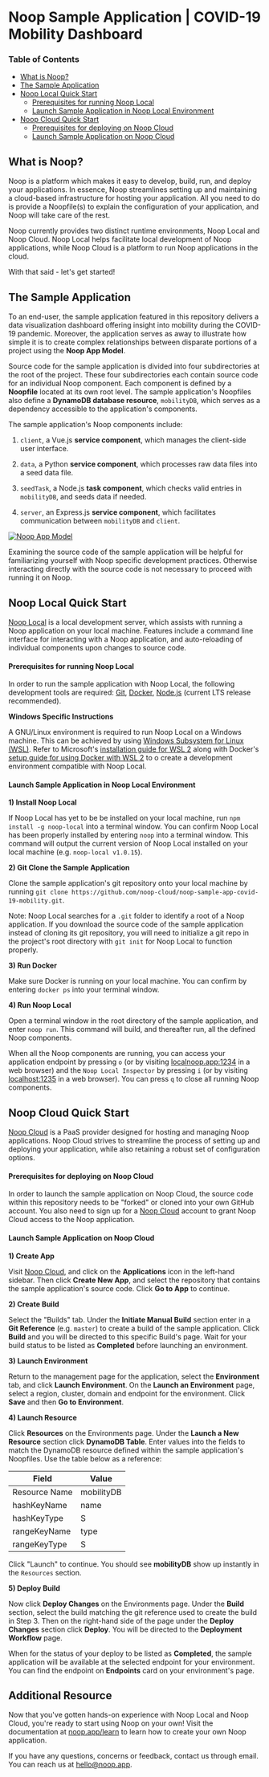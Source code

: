 # Noop Sample Application | COVID-19 Mobility Dashboard

### Table of Contents

- [What is Noop?](#what-is-noop)
- [The Sample Application](#the-sample-application)
- [Noop Local Quick Start](#noop-local-quick-start)
  - [Prerequisites for running Noop Local](#prerequisites-for-running-noop-local)
  - [Launch Sample Application in Noop Local Environment](#launch-sample-application-in-noop-local-environment)
- [Noop Cloud Quick Start](#noop-cloud-quick-start)
  - [Prerequisites for deploying on Noop Cloud](#prerequisites-for-deploying-on-noop-cloud)
  - [Launch Sample Application on Noop Cloud](#launch-sample-application-on-noop-cloud)

## What is Noop?

Noop is a platform which makes it easy to develop, build, run, and deploy your applications. In essence, Noop streamlines setting up and maintaining a cloud-based infrastructure for hosting your application. All you need to do is provide a Noopfile(s) to explain the configuration of your application, and Noop will take care of the rest.

Noop currently provides two distinct runtime environments, Noop Local and Noop Cloud. Noop Local helps facilitate local development of Noop applications, while Noop Cloud is a platform to run Noop applications in the cloud.

With that said - let's get started!

## The Sample Application

To an end-user, the sample application featured in this repository delivers a data visualization dashboard offering insight into mobility during the COVID-19 pandemic. Moreover, the application serves as away to illustrate how simple it is to create complex relationships between disparate portions of a project using the **Noop App Model**.

Source code for the sample application is divided into four subdirectories at the root of the project. These four subdirectories each contain source code for an individual Noop component. Each component is defined by a **Noopfile** located at its own root level. The sample application's Noopfiles also define a **DynamoDB database resource**, `mobilityDB`, which serves as a dependency accessible to the application's components.

The sample application's Noop components include:

1. `client`, a Vue.js **service component**, which manages the client-side user interface.

2. `data`, a Python **service component**, which processes raw data files into a seed data file.

3. `seedTask`, a Node.js **task component**, which checks valid entries in `mobilityDB`, and seeds data if needed.

4. `server`, an Express.js **service component**, which facilitates communication between `mobilityDB` and `client`.

[![Noop App Model](https://www.noop.app/img/docs/quickstart-noop-app-model.png)](https://www.noop.app/img/docs/quickstart-noop-app-model.png)

Examining the source code of the sample application will be helpful for familiarizing yourself with Noop specific development practices. Otherwise interacting directly with the source code is not necessary to proceed with running it on Noop.

## Noop Local Quick Start

[Noop Local](https://github.com/noop-cloud/noop-local) is a local development server, which assists with running a Noop application on your local machine. Features include a command line interface for interacting with a Noop application, and auto-reloading of individual components upon changes to source code.

#### Prerequisites for running Noop Local

In order to run the sample application with Noop Local, the following development tools are required: [Git](https://git-scm.com), [Docker](https://www.docker.com), [Node.js](https://nodejs.org/en/) (current LTS release recommended).

**Windows Specific Instructions**

A GNU/Linux environment is required to run Noop Local on a Windows machine. This can be achieved by using [Windows Subsystem for Linux (WSL)](https://docs.microsoft.com/en-us/windows/wsl/about). Refer to Microsoft's [installation guide for WSL 2](https://docs.microsoft.com/en-us/windows/wsl/install-win10) along with Docker's [setup guide for using Docker with WSL 2](https://docs.docker.com/docker-for-windows/wsl/) to o create a development environment compatible with Noop Local.

#### Launch Sample Application in Noop Local Environment

**1) Install Noop Local**

If Noop Local has yet to be be installed on your local machine, run `npm install -g noop-local` into a terminal window. You can confirm Noop Local has been properly installed by entering `noop` into a terminal window. This command will output the current version of Noop Local installed on your local machine (e.g. `noop-local v1.0.15`).

**2) Git Clone the Sample Application**

Clone the sample application's git repository onto your local machine by running `git clone https://github.com/noop-cloud/noop-sample-app-covid-19-mobility.git`.

Note: Noop Local searches for a `.git` folder to identify a root of a Noop application. If you download the source code of the sample application instead of cloning its git repository, you will need to initialize a git repo in the project's root directory with `git init` for Noop Local to function properly.

**3) Run Docker**

Make sure Docker is running on your local machine. You can confirm by entering `docker ps` into your terminal window.

**4) Run Noop Local**

Open a terminal window in the root directory of the sample application, and enter `noop run`. This command will build, and thereafter run, all the defined Noop components.

When all the Noop components are running, you can access your application endpoint by pressing `o` (or by visiting [localnoop.app:1234](https://localnoop.app:1234) in a web browser) and the `Noop Local Inspector` by pressing `i` (or by visiting [localhost:1235](http://localhost:1235) in a web browser). You can press `q` to close all running Noop components.

## Noop Cloud Quick Start

[Noop Cloud](https://noop.app) is a PaaS provider designed for hosting and managing Noop applications. Noop Cloud strives to streamline the process of setting up and deploying your application, while also retaining a robust set of configuration options.

#### Prerequisites for deploying on Noop Cloud

In order to launch the sample application on Noop Cloud, the source code within this repository needs to be "forked" or cloned into your own GitHub account. You also need to sign up for a [Noop Cloud](https://noop.app/) account to grant Noop Cloud access to the Noop application.

#### Launch Sample Application on Noop Cloud

**1) Create App**

Visit [Noop Cloud](https://noop.app/), and click on the **Applications** icon in the left-hand sidebar. Then click **Create New App**, and select the repository that contains the sample application's source code. Click **Go to App** to continue.

**2) Create Build**

Select the "Builds" tab. Under the **Initiate Manual Build** section enter in a **Git Reference** (e.g. `master`) to create a build of the sample application. Click **Build** and you will be directed to this specific Build's page. Wait for your build status to be listed as **Completed** before launching an environment.

**3) Launch Environment**

Return to the management page for the application, select the **Environment** tab, and click **Launch Environment**. On the **Launch an Environment** page, select a region, cluster, domain and endpoint for the environment. Click **Save** and then **Go to Environment**.

**4) Launch Resource**

Click **Resources** on the Environments page. Under the **Launch a New Resource** section click **DynamoDB Table**. Enter values into the fields to match the DynamoDB resource defined within the sample application's Noopfiles. Use the table below as a reference:

| Field         | Value      |
| ------------- | ---------- |
| Resource Name | mobilityDB |
| hashKeyName   | name       |
| hashKeyType   | S          |
| rangeKeyName  | type       |
| rangeKeyType  | S          |

Click "Launch" to continue. You should see **mobilityDB** show up instantly in the `Resources` section.

**5) Deploy Build**

Now click **Deploy Changes** on the Environments page. Under the **Build** section, select the build matching the git reference used to create the build in Step 3. Then on the right-hand side of the page under the **Deploy Changes** section click **Deploy**. You will be directed to the **Deployment Workflow** page.

When for the status of your deploy to be listed as **Completed**, the sample application will be available at the selected endpoint for your environment. You can find the endpoint on **Endpoints** card on your environment's page.

## Additional Resource

Now that you've gotten hands-on experience with Noop Local and Noop Cloud, you're ready to start using Noop on your own! Visit the documentation at [noop.app/learn](https://noop.app/learn) to learn how to create your own Noop application.

If you have any questions, concerns or feedback, contact us through email. You can reach us at hello@noop.app.

